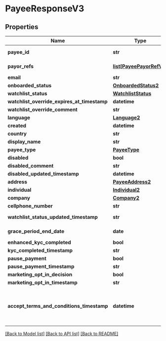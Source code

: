 # PayeeResponseV3

## Properties
Name | Type | Description | Notes
------------ | ------------- | ------------- | -------------
**payee_id** | **str** |  | [optional] [readonly] 
**payor_refs** | [**list[PayeePayorRefV3]**](PayeePayorRefV3.md) |  | [optional] [readonly] 
**email** | **str** |  | [optional] 
**onboarded_status** | [**OnboardedStatus2**](OnboardedStatus2.md) |  | [optional] 
**watchlist_status** | [**WatchlistStatus**](WatchlistStatus.md) |  | [optional] 
**watchlist_override_expires_at_timestamp** | **datetime** |  | [optional] 
**watchlist_override_comment** | **str** |  | [optional] 
**language** | [**Language2**](Language2.md) |  | [optional] 
**created** | **datetime** |  | [optional] 
**country** | **str** |  | [optional] 
**display_name** | **str** |  | [optional] 
**payee_type** | [**PayeeType**](PayeeType.md) |  | [optional] 
**disabled** | **bool** |  | [optional] 
**disabled_comment** | **str** |  | [optional] 
**disabled_updated_timestamp** | **datetime** |  | [optional] 
**address** | [**PayeeAddress2**](PayeeAddress2.md) |  | [optional] 
**individual** | [**Individual2**](Individual2.md) |  | [optional] 
**company** | [**Company2**](Company2.md) |  | [optional] 
**cellphone_number** | **str** |  | [optional] 
**watchlist_status_updated_timestamp** | **str** |  | [optional] [readonly] 
**grace_period_end_date** | **date** |  | [optional] [readonly] 
**enhanced_kyc_completed** | **bool** |  | [optional] 
**kyc_completed_timestamp** | **str** |  | [optional] 
**pause_payment** | **bool** |  | [optional] 
**pause_payment_timestamp** | **str** |  | [optional] 
**marketing_opt_in_decision** | **bool** |  | [optional] 
**marketing_opt_in_timestamp** | **str** |  | [optional] 
**accept_terms_and_conditions_timestamp** | **datetime** | The timestamp when the payee last accepted T&amp;Cs | [optional] [readonly] 

[[Back to Model list]](../README.md#documentation-for-models) [[Back to API list]](../README.md#documentation-for-api-endpoints) [[Back to README]](../README.md)


